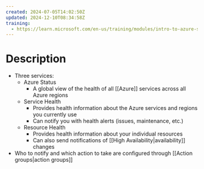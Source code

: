 ```yaml
---
created: 2024-07-05T14:02:50Z
updated: 2024-12-10T08:34:58Z
training:
  - https://learn.microsoft.com/en-us/training/modules/intro-to-azure-service-health/
---
```

# Description
- Three services:
	- Azure Status
		- A global view of the health of all [[Azure]] services across all Azure regions
	- Service Health
		- Provides health information about the Azure services and regions you currently use
		- Can notify you with health alerts (issues, maintenance, etc.)
	- Resource Health
		- Provides health information about your individual resources
		- Can also send notifications of [[High Availability|availability]] changes
- Who to notify and which action to take are configured through [[Action groups|action groups]]